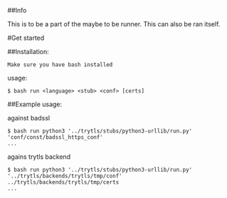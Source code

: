 ##Info

This is to be a part of the maybe to be runner.
This can also be ran itself.

#Get started

##Installation:

```console
Make sure you have bash installed
```
usage:
```console
$ bash run <language> <stub> <conf> [certs]
```


##Example usage:

against badssl
```console
$ bash run python3 '../trytls/stubs/python3-urllib/run.py' 'conf/const/badssl_https_conf'
...
```

agains trytls backend
```console
$ bash run python3 '../trytls/stubs/python3-urllib/run.py' '../trytls/backends/trytls/tmp/conf' ../trytls/backends/trytls/tmp/certs
...
```




